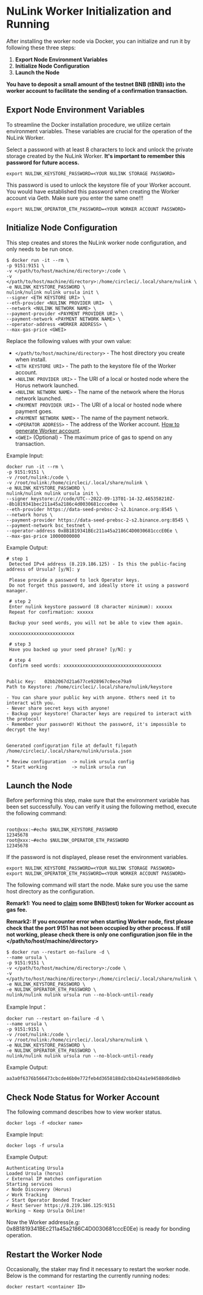 # NuLink Worker Initialization and Running  


After installing the worker node via Docker, you can initialize and run it by following these three steps:
1. **Export Node Environment Variables**
2. **Initialize Node Configuration**
3. **Launch the Node**


**You have to deposit a small amount of the testnet BNB (tBNB) into the worker account to facilitate the sending of a confirmation transaction.**




## Export Node Environment Variables  
To streamline the Docker installation procedure, we utilize certain environment variables. These variables are crucial for the operation of the NuLink Worker.

Select a password with at least 8 characters to lock and unlock the private storage created by the NuLink Worker. **It's important to remember this password for future access.**
```shell
export NULINK_KEYSTORE_PASSWORD=<YOUR NULINK STORAGE PASSWORD>
```
This password is used to unlock the keystore file of your Worker account. You would have established this password when creating the Worker account via Geth. Make sure you enter the same one!!!
```shell
export NULINK_OPERATOR_ETH_PASSWORD=<YOUR WORKER ACCOUNT PASSWORD>
```

## Initialize Node Configuration  
This step creates and stores the NuLink worker node configuration, and only needs to be run once.

```shell
$ docker run -it --rm \
-p 9151:9151 \
-v </path/to/host/machine/directory>:/code \
-v </path/to/host/machine/directory>:/home/circleci/.local/share/nulink \
-e NULINK_KEYSTORE_PASSWORD \
nulink/nulink nulink ursula init \
--signer <ETH KEYSTORE URI> \
--eth-provider <NULINK PROVIDER URI>  \
--network <NULINK NETWORK NAME> \
--payment-provider <PAYMENT PROVIDER URI> \
--payment-network <PAYMENT NETWORK NAME> \
--operator-address <WORKER ADDRESS> \
--max-gas-price <GWEI>
```
Replace the following values with your own value:
- `</path/to/host/machine/directory>` - The host directory you create when install.
- `<ETH KEYSTORE URI>` - The path to the keystore file of the Worker account.
- `<NULINK PROVIDER URI>` - The URI of a local or hosted node where the Horus network launched.
- `<NULINK NETWORK NAME>` - The name of the network where  the Horus network launched. 
- `<PAYMENT PROVIDER URI>` - The URI of a local or hosted node where payment goes.
- `<PAYMENT NETWORK NAME>` - The name of the payment network. 
- `<OPERATOR ADDRESS>` - The address of the Worker account. [How to generate Worker account](./eth_account.md).
- `<GWEI>` (Optional) - The maximum price of gas to spend on any transaction.

Example Input:

```shell
docker run -it --rm \
-p 9151:9151 \
-v /root/nulink:/code \
-v /root/nulink:/home/circleci/.local/share/nulink \
-e NULINK_KEYSTORE_PASSWORD \
nulink/nulink nulink ursula init \
--signer keystore:///code/UTC--2022-09-13T01-14-32.465358210Z--8b1819341bec211a45a2186c4d0030681ccce0ee \
--eth-provider https://data-seed-prebsc-2-s2.binance.org:8545 \
--network horus \
--payment-provider https://data-seed-prebsc-2-s2.binance.org:8545 \
--payment-network bsc_testnet \
--operator-address 0x8B1819341BEc211a45a2186C4D0030681cccE0Ee \
--max-gas-price 10000000000
```
Example Output:

```shell
# step 1
 Detected IPv4 address (8.219.186.125) - Is this the public-facing address of Ursula? [y/N]: y
 
 Please provide a password to lock Operator keys.
 Do not forget this password, and ideally store it using a password manager.
 
 # step 2
 Enter nulink keystore password (8 character minimum): xxxxxx
 Repeat for confirmation: xxxxxx
 
 Backup your seed words, you will not be able to view them again.
 
 xxxxxxxxxxxxxxxxxxxxxxxx
 
 # step 3
 Have you backed up your seed phrase? [y/N]: y
 
 # step 4
 Confirm seed words: xxxxxxxxxxxxxxxxxxxxxxxxxxxxxxxxxxxx
 
 
Public Key:   02bb2067d21a677ce928967c0ece79a9
Path to Keystore: /home/circleci/.local/share/nulink/keystore

- You can share your public key with anyone. Others need it to interact with you.
- Never share secret keys with anyone! 
- Backup your keystore! Character keys are required to interact with the protocol!
- Remember your password! Without the password, it's impossible to decrypt the key!


Generated configuration file at default filepath /home/circleci/.local/share/nulink/ursula.json

* Review configuration  -> nulink ursula config
* Start working         -> nulink ursula run

```

## Launch the Node  
Before performing this step, make sure that the environment variable has been set successfully.
You can verify it using the following method, execute the following command: 
```shell

root@xxx:~#echo $NULINK_KEYSTORE_PASSWORD
12345678
root@xxx:~#echo $NULINK_OPERATOR_ETH_PASSWORD
12345678
```

If the password is not displayed, please reset the environment variables.
```shell
export NULINK_KEYSTORE_PASSWORD=<YOUR NULINK STORAGE PASSWORD>
export NULINK_OPERATOR_ETH_PASSWORD=<YOUR WORKER ACCOUNT PASSWORD>
```

The following command will start the node. Make sure you use the same host directory as the configuration. 

**Remark1: You need to [claim](https://testnet.binance.org/faucet-smart) some BNB(test) token for Worker account as gas fee.**

**Remark2: If you encounter error when starting Worker node,  first please check that the port 9151 has not been occupied by other process. If still not working, please check there is only one configuration json file in the </path/to/host/machine/directory>**

```shell
$ docker run --restart on-failure -d \
--name ursula \
-p 9151:9151 \
-v </path/to/host/machine/directory>:/code \
-v </path/to/host/machine/directory>:/home/circleci/.local/share/nulink \
-e NULINK_KEYSTORE_PASSWORD \
-e NULINK_OPERATOR_ETH_PASSWORD \
nulink/nulink nulink ursula run --no-block-until-ready
```

Example Input：
```shell
docker run --restart on-failure -d \
--name ursula \
-p 9151:9151 \
-v /root/nulink:/code \
-v /root/nulink:/home/circleci/.local/share/nulink \
-e NULINK_KEYSTORE_PASSWORD \
-e NULINK_OPERATOR_ETH_PASSWORD \
nulink/nulink nulink ursula run --no-block-until-ready
```
Example Output:

```shell
aa3a0f6376b566473cbcde46b0e772feb4d3658188d2cbb424a1e94588d6d8eb
```




## Check Node Status for Worker Account
The following command describes how to view worker status.

```shell
docker logs -f <docker name>
```
Example Input:
```shell
docker logs -f ursula
```
Example Output:
```shell
Authenticating Ursula
Loaded Ursula (horus)
✓ External IP matches configuration
Starting services
✓ Node Discovery (Horus)
✓ Work Tracking
✓ Start Operator Bonded Tracker
✓ Rest Server https://8.219.186.125:9151
Working ~ Keep Ursula Online!

```

Now the Worker address(e.g: 0x8B1819341BEc211a45a2186C4D0030681cccE0Ee)  is ready for bonding operation.

## Restart the Worker Node

Occasionally, the staker may find it necessary to restart the worker node. Below is the command for restarting the currently running nodes:

```shell
docker restart <container ID>
```
